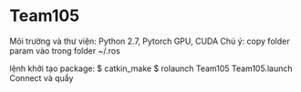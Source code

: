 # Team105

Môi trường và thư viện: Python 2.7, Pytorch GPU, CUDA
Chú ý: copy folder param vào trong folder ~/.ros

lệnh khởi tạo package:
$ catkin_make
$ rolaunch Team105 Team105.launch
Connect và quẩy 
